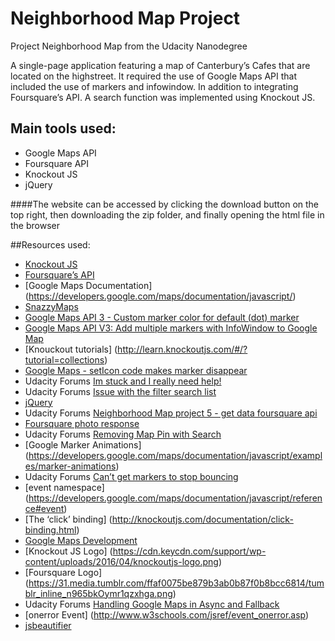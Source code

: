 # Neighborhood Map Project
Project Neighborhood Map from the Udacity Nanodegree

A single-page application featuring a map of Canterbury’s Cafes that are located on the highstreet. It required the use of Google Maps API that included the use of markers and infowindow. In addition to integrating Foursquare’s API. A search function was implemented using Knockout JS. 


## Main tools used:
- Google Maps API
- Foursquare API
- Knockout JS
- jQuery 

####The website can be accessed by clicking the download button on the top right, then downloading the zip folder, and finally opening the html file in the browser


##Resources used:
- [Knockout JS](http://knockoutjs.com/)
- [Foursquare’s API](https://developer.foursquare.com/)
- [Google Maps Documentation] (https://developers.google.com/maps/documentation/javascript/)
- [SnazzyMaps](https://snazzymaps.com/style/42415/bema-cafe)
- [Google Maps API 3 - Custom marker color for default (dot) marker](http://stackoverflow.com/questions/7095574/google-maps-api-3-custom-marker-color-for-default-dot-marker)
- [Google Maps API V3: Add multiple markers with InfoWindow to Google Map](http://stackoverflow.com/questions/11106671/google-maps-api-multiple-markers-with-infowindows)
- [Knouckout tutorials] (http://learn.knockoutjs.com/#/?tutorial=collections)
- [Google Maps - setIcon code makes marker disappear](http://stackoverflow.com/questions/14486908/google-maps-seticon-code-makes-marker-disappear)
-  Udacity Forums [Im stuck and I really need help!](https://discussions.udacity.com/t/im-stuck-and-i-really-need-help/195311)
-  Udacity Forums [Issue with the filter search list](https://discussions.udacity.com/t/issue-with-the-filter-search-list/206355)
- [jQuery](https://jquery.com/)
- Udacity Forums [Neighborhood Map project 5 - get data foursquare api](https://discussions.udacity.com/t/neighborhood-map-project-5-get-data-foursquare-api/30408)
- [Foursquare photo response](https://developer.foursquare.com/docs/responses/photo.html)
- Udacity Forums [Removing Map Pin with Search](https://stackoverflow.com/questions/29557938/removing-map-pin-with-search)
- [Google Marker Animations] (https://developers.google.com/maps/documentation/javascript/examples/marker-animations)
- Udacity Forums [Can’t get markers to stop bouncing](https://discussions.udacity.com/t/cant-get-markers-to-stop-bouncing/197938)
- [event namespace] (https://developers.google.com/maps/documentation/javascript/reference#event)
- [The ‘click’ binding] (http://knockoutjs.com/documentation/click-binding.html)
- [Google Maps Development](https://sites.google.com/site/gmapsdevelopment/)
- [Knockout JS Logo] (https://cdn.keycdn.com/support/wp-content/uploads/2016/04/knockoutjs-logo.png)
- [Foursquare Logo] (https://31.media.tumblr.com/ffaf0075be879b3ab0b87f0b8bcc6814/tumblr_inline_n965bkOymr1qzxhga.png)
- Udacity Forums [Handling Google Maps in Async and Fallback](https://discussions.udacity.com/t/handling-google-maps-in-async-and-fallback/34282)
- [onerror Event] (http://www.w3schools.com/jsref/event_onerror.asp)
- [jsbeautifier](http://jsbeautifier.org/)



